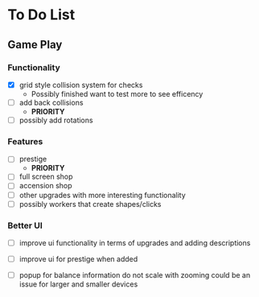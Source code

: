 # To Do List
## Game Play
### Functionality
- [X] grid style collision system for checks 
    - Possibly finished want to test more to see efficency
- [ ] add back collisions
    - **PRIORITY** 
- [ ] possibly add rotations
### Features
- [ ] prestige
    - **PRIORITY** 
- [ ] full screen shop
- [ ] accension shop
- [ ] other upgrades with more interesting functionality
- [ ] possibly workers that create shapes/clicks
### Better UI
- [ ] improve ui functionality in terms of upgrades and adding descriptions
- [ ] improve ui for prestige when added
- [ ] popup for balance information do not scale with zooming could be an issue for larger and smaller devices

